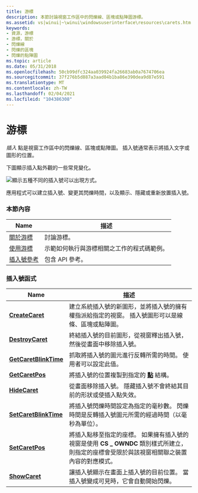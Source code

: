 ```yaml
---
title: 游標
description: 本節討論視窗工作區中的閃爍線、區塊或點陣圖游標。
ms.assetid: vs|winui|~\winui\windowsuserinterface\resources\carets.htm
keywords:
- 資源，游標
- 游標，關於
- 閃爍線
- 閃爍的區塊
- 閃爍的點陣圖
ms.topic: article
ms.date: 05/31/2018
ms.openlocfilehash: 50cb99dfc324aa039924fa26683ab0a7674706ea
ms.sourcegitcommit: 37f276b5d887a3aad04b1ba86e390dea9d87e591
ms.translationtype: MT
ms.contentlocale: zh-TW
ms.lasthandoff: 02/04/2021
ms.locfileid: "104386308"
---
```

# <a name="carets"></a>游標

*插入* 點是視窗工作區中的閃爍線、區塊或點陣圖。 插入號通常表示將插入文字或圖形的位置。

下圖顯示插入點外觀的一些常見變化。

![顯示五種不同的插入號可以出現方式。](images/cscrt-01.png)

應用程式可以建立插入號、變更其閃爍時間，以及顯示、隱藏或重新放置插入號。

### <a name="in-this-section"></a>本節內容



| Name                                   | 描述                                                               |
|----------------------------------------|---------------------------------------------------------------------------|
| [關於游標](about-carets.md)       | 討論游標。<br/>                                              |
| [使用游標](using-carets.md)       | 示範如何執行與游標相關之工作的程式碼範例。<br/> |
| [插入號參考](caret-reference.md) | 包含 API 參考。<br/>                                    |



 

### <a name="caret-functions"></a>插入號函式



| Name                                           | 描述                                                                                                                                                                                                                                                   |
|------------------------------------------------|---------------------------------------------------------------------------------------------------------------------------------------------------------------------------------------------------------------------------------------------------------------|
| [**CreateCaret**](/windows/desktop/api/Winuser/nf-winuser-createcaret)             | 建立系統插入號的新圖形，並將插入號的擁有權指派給指定的視窗。 插入號圖形可以是線條、區塊或點陣圖。 <br/>                                                                                         |
| [**DestroyCaret**](/windows/desktop/api/Winuser/nf-winuser-destroycaret)           | 終結插入號的目前圖形，從視窗釋出插入號，然後從畫面中移除插入號。 <br/>                                                                                                                                       |
| [**GetCaretBlinkTime**](/windows/desktop/api/Winuser/nf-winuser-getcaretblinktime) | 抓取將插入號的圖元進行反轉所需的時間。 使用者可以設定此值。 <br/>                                                                                                                                                            |
| [**GetCaretPos**](/windows/desktop/api/Winuser/nf-winuser-getcaretpos)             | 將插入號的位置複製到指定的 [**點**](/previous-versions//dd162805(v=vs.85)) 結構。 <br/>                                                                                                                                                                    |
| [**HideCaret**](/windows/desktop/api/Winuser/nf-winuser-hidecaret)                 | 從畫面移除插入號。 隱藏插入號不會終結其目前的形狀或使插入點失效。 <br/>                                                                                                                           |
| [**SetCaretBlinkTime**](/windows/desktop/api/Winuser/nf-winuser-setcaretblinktime) | 將插入號閃爍時間設定為指定的毫秒數。 閃爍時間是反轉插入號圖元所需的經過時間（以毫秒為單位）。 <br/>                                                                                    |
| [**SetCaretPos**](/windows/desktop/api/Winuser/nf-winuser-setcaretpos)             | 將插入點移至指定的座標。 如果擁有插入號的視窗是使用 **CS \_ OWNDC** 類別樣式所建立，則指定的座標會受限於與該視窗相關聯之裝置內容的對應模式。 <br/> |
| [**ShowCaret**](/windows/desktop/api/Winuser/nf-winuser-showcaret)                 | 讓插入號顯示在畫面上插入號的目前位置。 當插入號變成可見時，它會自動開始閃爍。 <br/>                                                                                                          |



 

 

